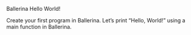 Ballerina Hello World!

Create your first program in Ballerina. 
Let’s print “Hello, World!” using a main function in Ballerina.